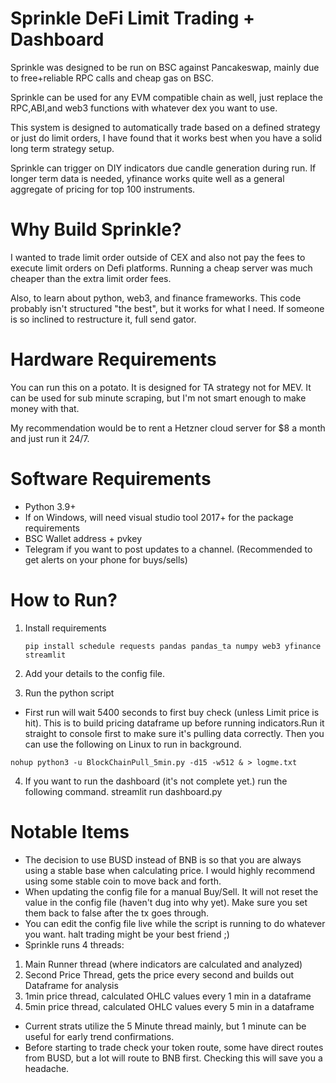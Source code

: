 # Sprinkle DeFi Limit Trading + Dashboard
Sprinkle was designed to be run on BSC against Pancakeswap, mainly due to free+reliable RPC calls and cheap gas on BSC. 

Sprinkle can be used for any EVM compatible chain as well, just replace the RPC,ABI,and web3 functions with whatever dex you want to use.

This system is designed to automatically trade based on a defined strategy or just do limit orders, I have found that it works best when you have a solid long term strategy setup.

Sprinkle can trigger on DIY indicators due candle generation during run. If longer term data is needed, yfinance works quite well as a general aggregate of pricing for top 100 instruments. 

# Why Build Sprinkle?
I wanted to trade limit order outside of CEX and also not pay the fees to execute limit orders on Defi platforms. Running a cheap server was much cheaper than the extra limit order fees.

Also, to learn about python, web3, and finance frameworks. This code probably isn't structured "the best", but it works for what I need.
If someone is so inclined to restructure it, full send gator.    

# Hardware Requirements    
You can run this on a potato. It is designed for TA strategy not for MEV. It can be used for sub minute scraping, but I'm not smart enough to make money with that. 

My recommendation would be to rent a Hetzner cloud server for $8 a month and just run it 24/7. 

# Software Requirements
* Python 3.9+ 
* If on Windows, will need visual studio tool 2017+ for the package requirements
* BSC Wallet address + pvkey  
* Telegram if you want to post updates to a channel. (Recommended to get alerts on your phone for buys/sells)

# How to Run? 
1. Install requirements

    ```pip install schedule requests pandas pandas_ta numpy web3 yfinance streamlit```

2. Add your details to the config file. 
3. Run the python script
* First run will wait 5400 seconds to first buy check (unless Limit price is hit). This is to build pricing dataframe up before running indicators.Run it straight to console first to make sure it's pulling data correctly. Then you can use the following on Linux to run in background.  

```nohup python3 -u BlockChainPull_5min.py -d15 -w512 & > logme.txt```

4. If you want to run the dashboard (it's not complete yet.) run the following command.
    streamlit run dashboard.py


# Notable Items
* The decision to use BUSD instead of BNB is so that you are always using a stable base when calculating price. I would highly recommend using some stable coin to move back and forth.
* When updating the config file for a manual Buy/Sell. It will not reset the value in the config file (haven't dug into why yet). Make sure you set them back to false after the tx goes through. 
* You can edit the config file live while the script is running to do whatever you want. halt trading might be your best friend ;) 
* Sprinkle runs 4 threads:
1. Main Runner thread (where indicators are calculated and analyzed)
2. Second Price Thread, gets the price every second and builds out Dataframe for analysis
3. 1min price thread, calculated OHLC values every 1 min in a dataframe
4. 5min price thread, calculated OHLC values every 5 min in a dataframe
* Current strats utilize the 5 Minute thread mainly, but 1 minute can be useful for early trend confirmations. 
* Before starting to trade check your token route, some have direct routes from BUSD, but a lot will route to BNB first. Checking this will save you a headache. 
